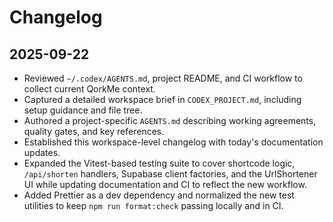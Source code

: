 # Changelog

## 2025-09-22
- Reviewed `~/.codex/AGENTS.md`, project README, and CI workflow to collect current QorkMe context.
- Captured a detailed workspace brief in `CODEX_PROJECT.md`, including setup guidance and file tree.
- Authored a project-specific `AGENTS.md` describing working agreements, quality gates, and key references.
- Established this workspace-level changelog with today's documentation updates.
- Expanded the Vitest-based testing suite to cover shortcode logic, `/api/shorten` handlers, Supabase client factories, and the UrlShortener UI while updating documentation and CI to reflect the new workflow.
- Added Prettier as a dev dependency and normalized the new test utilities to keep `npm run format:check` passing locally and in CI.

